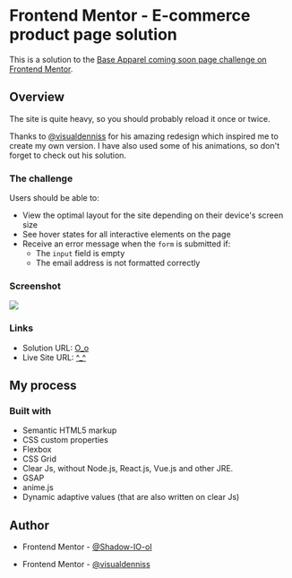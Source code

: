 # Frontend Mentor - E-commerce product page solution

This is a solution to the [Base Apparel coming soon page challenge on Frontend Mentor](https://www.frontendmentor.io/challenges/base-apparel-coming-soon-page-5d46b47f8db8a7063f9331a0).


## Overview

The site is quite heavy, so you should probably reload it once or twice. 

Thanks to [@visualdenniss](https://www.frontendmentor.io/profile/visualdenniss) for his amazing redesign which inspired me to create my own version. I have also used some of his animations, so don't forget to check out his solution.

### The challenge

Users should be able to:

- View the optimal layout for the site depending on their device's screen size
- See hover states for all interactive elements on the page
- Receive an error message when the `form` is submitted if:
  - The `input` field is empty
  - The email address is not formatted correctly

### Screenshot

![](./screenshot.jpg)

### Links

- Solution URL: [O_o](https://github.com/Shadow-IO-oI/base-apparel)
- Live Site URL: [^_^](https://base-apparel-sepia.vercel.app)

## My process

### Built with

- Semantic HTML5 markup
- CSS custom properties
- Flexbox
- CSS Grid
- Clear Js, without Node.js, React.js, Vue.js and other JRE.
- GSAP
- anime.js
- Dynamic adaptive values (that are also written on clear Js)

## Author

- Frontend Mentor - [@Shadow-IO-oI](https://www.frontendmentor.io/profile/Shadow-IO-oI)

- Frontend Mentor - [@visualdenniss](https://www.frontendmentor.io/profile/visualdenniss)

